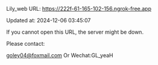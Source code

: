 Lily_web URL: https://222f-61-165-102-156.ngrok-free.app

Updated at: 2024-12-06 03:45:07

If you cannot open this URL, the server might be down.

Please contact: 

goley04@foxmail.com Or Wechat:GL_yeaH